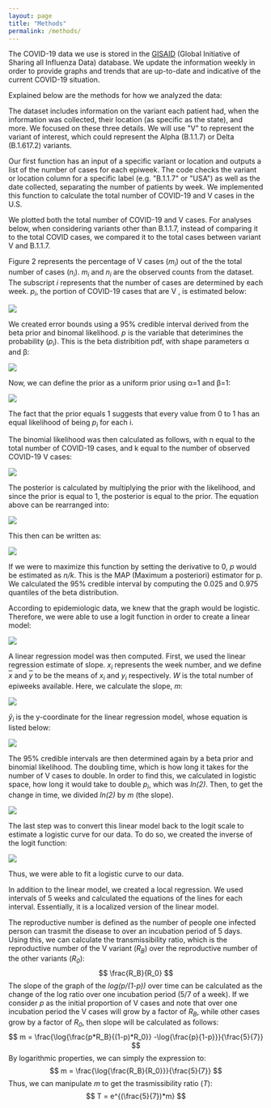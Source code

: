 ```yaml
---
layout: page
title: "Methods"
permalink: /methods/
---
```


<link href="style.css" rel="stylesheet" type="text/css"/>

The COVID-19 data we use is stored in the [GISAID](gisaid.org) (Global Initiative of Sharing all Influenza Data) database. We update the information weekly in order to provide graphs and trends that are up-to-date and indicative of the current COVID-19 situation. 

Explained below are the methods for how we analyzed the data:

The dataset includes information on the variant each patient had, when the information was collected, their location (as specific as the state), and more. We focused on these three details. We will use "V" to represent the variant of interest, which could represent the Alpha (B.1.1.7) or Delta (B.1.617.2) variants.

Our first function has an input of a specific variant or location and outputs a list of the number of cases for each epiweek. The code checks the variant or location column for a specific label (e.g. "B.1.1.7" or "USA") as well as the date collected, separating the number of patients by week.  We implemented this function to calculate the total number of COVID-19 and V cases in the U.S. 

We plotted both the total number of COVID-19 and V cases. For analyses below, when considering variants other than B.1.1.7, instead of comparing it to the total COVID cases, we compared it to the total cases between variant V and B.1.1.7.

Figure 2 represents the percentage of V cases (*m<sub>i</sub>*) out of the the total number of cases (*n<sub>i</sub>*). *m<sub>i</sub>* and *n<sub>i</sub>* are the observed counts from the dataset. The subscript *i* represents that the number of cases are determined by each week. *p<sub>i</sub>*, the portion of COVID-19 cases that are V , is estimated below:

<img src="https://render.githubusercontent.com/render/math?math=%5CLARGE%0A%5Cbegin%7Balign*%7D%0Ap_i%20%26%3D%20%5Cfrac%7Bm_i%7D%7Bn_i%7D%0A%5Cend%7Balign*%7D" style="display: block; margin-left: auto; margin-right: auto;"> 

We created error bounds using a 95% credible interval derived from the beta prior and binomal likelihood. *p* is the variable that deterimines the probability (*p<sub>i</sub>*). This is the beta distribition pdf, with shape parameters &alpha; and &beta;:

<img src="https://render.githubusercontent.com/render/math?math=%5CLARGE%0A%5Cbegin%7Balign*%7D%0A%5Cfrac%7Bp%5E%7B%5Calpha-1%7D(1-p)%5E%7B%5Cbeta-1%7D%7D%7B%5CBeta(%5Calpha%2C%20%5Cbeta)%7D%0A%5Cend%7Balign*%7D" class="center" style="display: block; margin-left: auto; margin-right: auto;">



Now, we can define the prior as a uniform prior using &alpha;=1 and &beta;=1:

<img src="https://render.githubusercontent.com/render/math?math=%5CLARGE%0A%5Cbegin%7Balign*%7D%0A%5Ctextrm%7BBeta%7D(%5Calpha%2C%5Cbeta)%20%26%3D%20%5Ctextrm%7BBeta%7D(1%2C1)%5C%5C%0A%5Cfrac%7Bp%5E%7B0%7D(1-p)%5E%7B0%7D%7D%7B%5CBeta(1%2C1)%7D%20%26%3D%201%5C%5C%0A%5Cend%7Balign*%7D" style="display: block; margin-left: auto; margin-right: auto;">

The fact that the prior equals 1 suggests that every value from 0 to 1 has an equal likelihood of being *p<sub>i</sub>* for each i.

The binomial likelihood was then calculated as follows, with n equal to the total number of COVID-19 cases, and k equal to the number of observed COVID-19 V cases: 

<img src="https://render.githubusercontent.com/render/math?math=%5CLARGE%0A%5Cbegin%7Balign*%7D%0A%5Ctextrm%7BBinom%7D(n%2Cp)%20%26%3D%20%5Cbinom%7Bn%7D%7Bk%7Dp%5Ek(1-p)%5E%7Bn-k%7D%0A%5Cend%7Balign*%7D" style="display: block; margin-left: auto; margin-right: auto;">

The posterior is calculated by multiplying the prior with the likelihood, and since the prior is equal to 1, the posterior is equal to the prior. The equation above can be rearranged into:

<img src="https://render.githubusercontent.com/render/math?math=%5CLARGE%0A%5Cbegin%7Balign*%7D%0Ap%5E%7Bk%7D(1-p)%5E%7Bn-k%7D%20%26%3D%20p%5E%7B(k%2B1)-1%7D(1-p)%5E%7B(n-k%2B1)-1%7D%0A%5Cend%7Balign*%7D" style="display: block; margin-left: auto; margin-right: auto;">

This then can be written as:

<img src="https://render.githubusercontent.com/render/math?math=%5CLARGE%0A%5Cbegin%7Balign*%7D%0A%5Ctextrm%7BBeta%7D(k%2B1%2C%20n-k%2B1)%0A%5Cend%7Balign*%7D" style="display: block; margin-left: auto; margin-right: auto;">

If we were to maximize this function by setting the derivative to 0, *p* would be estimated as *n/k*. This is the MAP (Maximum a posteriori) estimator for p. We calculated the 95% credible interval by computing the 0.025 and 0.975 quantiles of the beta distribution.

According to epidemiologic data, we knew that the graph would be logistic. Therefore, we were able to use a logit function in order to create a linear model:

<img src="https://render.githubusercontent.com/render/math?math=%5CLARGE%0A%5Cbegin%7Balign*%7D%0Ay_i%20%26%3D%20%20%5Clog%7B%5Cfrac%7Bp_i%7D%7B1-p_i%7D%7D%0A%5Cend%7Balign*%7D" style="display: block; margin-left: auto; margin-right: auto;">

A linear regression model was then computed. First, we used the linear regression estimate of slope. *x<sub>i</sub>* represents the week number, and we define *<SPAN STYLE="text-decoration:overline">x</SPAN>* and *<SPAN STYLE="text-decoration:overline">y</SPAN>* to be the means of *x<sub>i</sub>* and *y<sub>i</sub>* respectively. *W* is the total number of epiweeks available. Here, we calculate the slope, *m*:

<img src="https://render.githubusercontent.com/render/math?math=%5CLARGE%0A%5Cbegin%7Balign*%7D%0Am%20%3D%20%5Cfrac%7B%5Csum_%7Bi%3D0%7D%5E%7BW%7D(x_i-%5Cbar%7Bx%7D)(y_i-%5Cbar%7By%7D)%7D%7B%5Csum_%7Bi%3D0%7D%5E%7BW%7D(x_i-%5Cbar%7Bx%7D)%5E2%7D%0A%5Cend%7Balign*%7D" style="display: block; margin-left: auto; margin-right: auto;">

*&#375;<sub>i</sub>* is the y-coordinate for the linear regression model, whose equation is listed below:

<img src="https://render.githubusercontent.com/render/math?math=%5CLARGE%0A%5Cbegin%7Balign*%7D%0A%5Chat%7By%7D_i%20%3D%20m(x_i-%5Cbar%7Bx%7D)%2B%5Cbar%7By%7D%0A%5Cend%7Balign*%7D" style="display: block; margin-left: auto; margin-right: auto;">

The 95% credible intervals are then determined again by a beta prior and binomial likelihood. The doubling time, which is how long it takes for the number of V cases to double. In order to find this, we calculated in logistic space, how long it would take to double *p<sub>i</sub>*, which was *ln(2)*. Then, to get the change in time, we divided *ln(2)* by *m* (the slope). 

<img src="https://render.githubusercontent.com/render/math?math=%5CLARGE%0A%5Cbegin%7Balign*%7D%0At%20%3D%20%5Cfrac%7B%5Cln%7B2%7D%7D%7Bm%7D%0A%5Cend%7Balign*%7D" style="display: block; margin-left: auto; margin-right: auto;">

The last step was to convert this linear model back to the logit scale to estimate a logistic curve for our data. To do so, we created the inverse of the logit function:

<img src="https://render.githubusercontent.com/render/math?math=%5CLARGE%0A%5Cbegin%7Balign*%7D%0A%5Chat%7Bp_i%7D%20%3D%20%5Cfrac%7Be%5E%7B%5Chat%7By_i%7D%7D%7D%7B1%2Be%5E%7B%5Chat%7By_i%7D%7D%7D%0A%5Cend%7Balign*%7D" style="display: block; margin-left: auto; margin-right: auto;">

Thus, we were able to fit a logistic curve to our data.

In addition to the linear model, we created a local regression. We used intervals of 5 weeks and calculated the equations of the lines for each interval. Essentially, it is a localized version of the linear model. 

The reproductive number is defined as the number of people one infected person can trasmit the disease to over an incubation period of 5 days. Using this, we can calculate the transmissibility ratio, which is the reproductive number of the V variant (*R<sub>B</sub>*) over the reproductive number of the other variants (*R<sub>0</sub>*):
$$
\frac{R_B}{R_0}
$$
The slope of the graph of the *log(p/(1-p))* over time can be calculated as the change of the log ratio over one incubation period (5/7 of a week). If we consider  *p* as the initial proportion of V cases and note that over one incubation period the V cases will grow by a factor of *R<sub>B</sub>*, while other cases grow by a factor of *R<sub>0</sub>*, then slope will be calculated as follows:
$$
m = \frac{\log{\frac{p*R_B}{(1-p)*R_0}} -\log{\frac{p}{1-p}}}{\frac{5}{7}}
$$
By logarithmic properties, we can simply the expression to:
$$
m = \frac{\log{\frac{R_B}{R_0}}}{\frac{5}{7}}
$$
Thus, we can manipulate *m* to get the trasmissibility ratio (*T*):
$$
T = e^{(\frac{5}{7})*m}
$$
